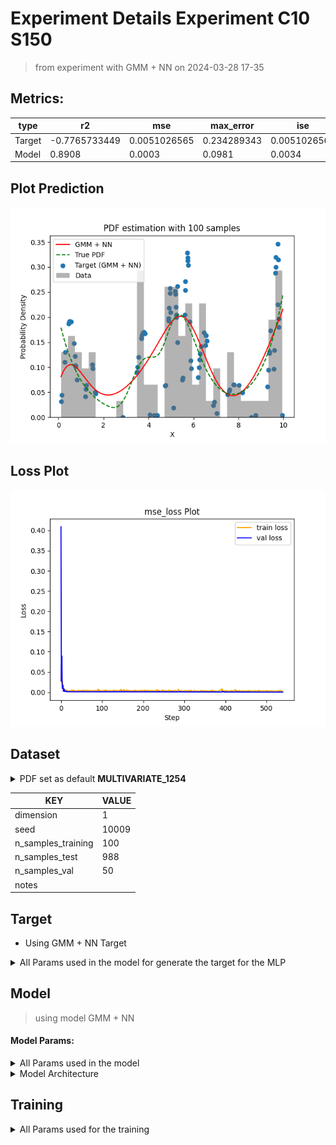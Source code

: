 # Experiment Details Experiment C10 S150

> from experiment with GMM + NN
> on 2024-03-28 17-35

## Metrics:

| type   | r2            | mse          | max_error   | ise          | kl           | evs           |
| ------ | ------------- | ------------ | ----------- | ------------ | ------------ | ------------- |
| Target | -0.7765733449 | 0.0051026565 | 0.234289343 | 0.0051026565 | 0.2847815132 | -0.7624816532 |
| Model  | 0.8908        | 0.0003       | 0.0981      | 0.0034       | 0.0193       | 0.904         |

## Plot Prediction

<img src="pdf_7eb7f6f2.png">

## Loss Plot

<img src="loss_7eb7f6f2.png">

## Dataset

<details><summary>PDF set as default <b>MULTIVARIATE_1254</b></summary>

#### Dimension 1

| type        | rate | weight |      |
| ----------- | ---- | ------ | ---- |
| exponential | 1    | 0.2    |      |
| logistic    | 4    | 0.8    | 0.25 |
| logistic    | 5.5  | 0.7    | 0.3  |
| exponential | -1   | 0.25   | -10  |

</details>
                              
| KEY                | VALUE |
|--------------------|-------|
| dimension          | 1     |
| seed               | 10009 |
| n_samples_training | 100   |
| n_samples_test     | 988   |
| n_samples_val      | 50    |
| notes              |       |
                              
## Target
- Using GMM + NN Target
<details><summary>All Params used in the model for generate the target for the MLP </summary>

| KEY          | VALUE     |
| ------------ | --------- |
| n_components | 10        |
| n_init       | 100       |
| max_iter     | 80        |
| init_params  | k-means++ |
| random_state | 10009     |

</details>

## Model

> using model GMM + NN

#### Model Params:

<details><summary>All Params used in the model </summary>

| KEY             | VALUE                                      |
| --------------- | ------------------------------------------ |
| dropout         | 0.0                                        |
| hidden_layer    | [(64, Tanh()), (56, Tanh()), (38, Tanh())] |
| last_activation | None                                       |

</details>

<details><summary>Model Architecture </summary>

LitModularNN(
(neural_netowrk_modular): NeuralNetworkModular(
(dropout): Dropout(p=0.0, inplace=False)
(output_layer): Linear(in_features=38, out_features=1, bias=True)
(layers): ModuleList(
(0): Linear(in_features=1, out_features=64, bias=True)
(1): Linear(in_features=64, out_features=56, bias=True)
(2): Linear(in_features=56, out_features=38, bias=True)
)
(activation): ModuleList(
(0-2): 3 x Tanh()
)
)
)

</details>

## Training

<details><summary>All Params used for the training </summary>

| KEY           | VALUE       |
| ------------- | ----------- |
| epochs        | 540         |
| batch_size    | 26          |
| loss_type     | mse_loss    |
| optimizer     | Adam        |
| learning_rate | 0.000874345 |

</details>
